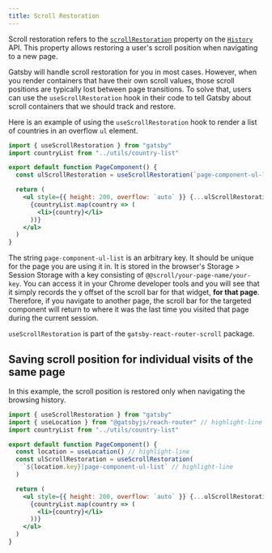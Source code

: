 ```yaml
---
title: Scroll Restoration
---
```


Scroll restoration refers to the [`scrollRestoration`](https://developer.mozilla.org/en-US/docs/Web/API/History/scrollRestoration) property on the [`History`](https://developer.mozilla.org/en-US/docs/Web/API/History) API. This property allows restoring a user's scroll position when navigating to a new page.

Gatsby will handle scroll restoration for you in most cases. However, when you render containers that have their own scroll values, those scroll positions are typically lost between page transitions. To solve that, users can use the `useScrollRestoration` hook in their code to tell Gatsby about scroll containers that we should track and restore.

Here is an example of using the `useScrollRestoration` hook to render a list of countries in an overflow `ul` element.

```jsx
import { useScrollRestoration } from "gatsby"
import countryList from "../utils/country-list"

export default function PageComponent() {
  const ulScrollRestoration = useScrollRestoration(`page-component-ul-list`)

  return (
    <ul style={{ height: 200, overflow: `auto` }} {...ulScrollRestoration}>
      {countryList.map(country => (
        <li>{country}</li>
      ))}
    </ul>
  )
}
```

The string `page-component-ul-list` is an arbitrary key. It should be unique for the page you are using it in. It is stored in the browser's Storage > Session Storage with a key consisting of `@@scroll/your-page-name/your-key`. You can access it in your Chrome developer tools and you will see that it simply records the y offset of the scroll bar for that widget, **for that page**. Therefore, if you navigate to another page, the scroll bar for the targeted component will return to where it was the last time you visited that page during the current session.

`useScrollRestoration` is part of the `gatsby-react-router-scroll` package.

## Saving scroll position for individual visits of the same page

In this example, the scroll position is restored only when navigating the browsing history.

```jsx
import { useScrollRestoration } from "gatsby"
import { useLocation } from "@gatsbyjs/reach-router" // highlight-line
import countryList from "../utils/country-list"

export default function PageComponent() {
  const location = useLocation() // highlight-line
  const ulScrollRestoration = useScrollRestoration(
    `${location.key}|page-component-ul-list` // highlight-line
  )

  return (
    <ul style={{ height: 200, overflow: `auto` }} {...ulScrollRestoration}>
      {countryList.map(country => (
        <li>{country}</li>
      ))}
    </ul>
  )
}
```
